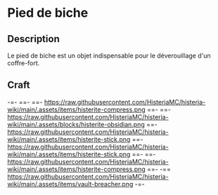 # Pied de biche

## Description

Le pied de biche est un objet indispensable pour le déverouillage d'un coffre-fort.

## Craft

-=-
 ==- 
 ==- https://raw.githubusercontent.com/HisteriaMC/histeria-wiki/main/.assets/items/histerite-compress.png
 ==- 
 ==- https://raw.githubusercontent.com/HisteriaMC/histeria-wiki/main/.assets/blocks/histerite-obsidian.png
 ==- https://raw.githubusercontent.com/HisteriaMC/histeria-wiki/main/.assets/items/histerite-stick.png
 ==- https://raw.githubusercontent.com/HisteriaMC/histeria-wiki/main/.assets/items/histerite-stick.png
 ==- 
 ==- https://raw.githubusercontent.com/HisteriaMC/histeria-wiki/main/.assets/items/histerite-compress.png
 ==- 
 -== https://raw.githubusercontent.com/HisteriaMC/histeria-wiki/main/.assets/items/vault-breacher.png
-=-